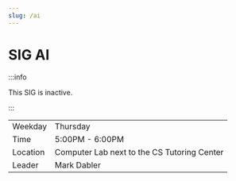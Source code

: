 ```yaml
---
slug: /ai
---
```


# SIG AI

:::info

This SIG is inactive.

:::

|          |                                             |
| -------- | ------------------------------------------- |
| Weekday  | Thursday                                    |
| Time     | 5:00PM - 6:00PM                             |
| Location | Computer Lab next to the CS Tutoring Center |
| Leader   | Mark Dabler                                 |
